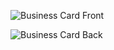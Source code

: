 ![Business Card Front](https://user-images.githubusercontent.com/48538571/183314562-38d4d0e9-43b8-40f8-a380-f3fd4e047527.png)

![Business Card Back](https://user-images.githubusercontent.com/48538571/183314582-7c631ca3-eb19-4206-89cf-e67b9e10b0a7.png)
